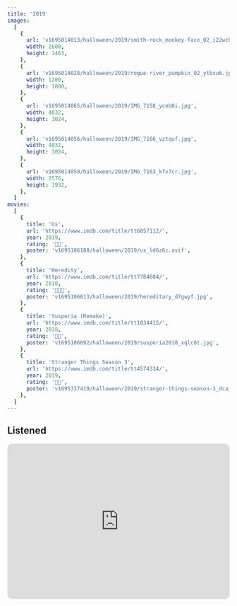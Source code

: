 ```yaml
---
title: '2019'
images:
  [
    {
      url: 'v1695014013/halloween/2019/smith-rock_monkey-face_02_i22wch.jpg',
      width: 2600,
      height: 1463,
    },
    {
      url: 'v1695014028/halloween/2019/rogue-river_pumpkin_02_ytbxu6.jpg',
      width: 1200,
      height: 1800,
    },
    {
      url: 'v1695014065/halloween/2019/IMG_7158_yceb0i.jpg',
      width: 4032,
      height: 3024,
    },
    {
      url: 'v1695014056/halloween/2019/IMG_7166_vztquf.jpg',
      width: 4032,
      height: 3024,
    },
    {
      url: 'v1695014059/halloween/2019/IMG_7163_kfx7cr.jpg',
      width: 2576,
      height: 1932,
    },
  ]
movies:
  [
    {
      title: 'Us',
      url: 'https://www.imdb.com/title/tt6857112/',
      year: 2019,
      rating: '🔪🔪',
      poster: 'v1695106188/halloween/2019/us_ld6z6c.avif',
    },
    {
      title: 'Heredity',
      url: 'https://www.imdb.com/title/tt7784604/',
      year: 2018,
      rating: '🔪🔪🔪',
      poster: 'v1695106613/halloween/2019/hereditary_d7gwyf.jpg',
    },
    {
      title: 'Susperia (Remake)',
      url: 'https://www.imdb.com/title/tt1034415/',
      year: 2018,
      rating: '🔪🔪',
      poster: 'v1695106692/halloween/2019/susperia2018_xqlc6t.jpg',
    },
    {
      title: 'Stranger Things Season 3',
      url: 'https://www.imdb.com/title/tt4574334/',
      year: 2019,
      rating: '🔪🔪',
      poster: 'v1695337419/halloween/2019/stranger-things-season-3_dcaj54.jpg',
    },
  ]
---
```


## Listened

<iframe
  style="border-radius:12px"
  src="https://open.spotify.com/embed/playlist/3VmGD0PdaMeOvXXcG9Y2qY?utm_source=generator&theme=0"
  width="100%"
  height="352"
  frameBorder="0"
  allowfullscreen=""
  allow="autoplay; clipboard-write; encrypted-media; fullscreen; picture-in-picture"
  loading="lazy"
></iframe>
